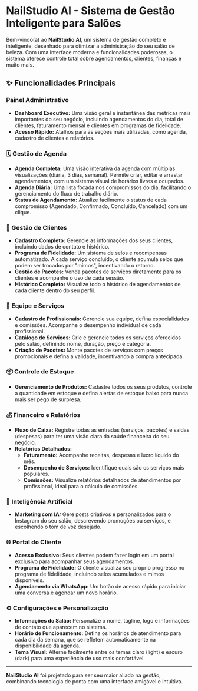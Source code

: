 # NailStudio AI - Sistema de Gestão Inteligente para Salões

Bem-vindo(a) ao **NailStudio AI**, um sistema de gestão completo e inteligente, desenhado para otimizar a administração do seu salão de beleza. Com uma interface moderna e funcionalidades poderosas, o sistema oferece controle total sobre agendamentos, clientes, finanças e muito mais.

## ✨ Funcionalidades Principais

### Painel Administrativo

- **Dashboard Executivo:** Uma visão geral e instantânea das métricas mais importantes do seu negócio, incluindo agendamentos do dia, total de clientes, faturamento mensal e clientes em programas de fidelidade.
- **Acesso Rápido:** Atalhos para as seções mais utilizadas, como agenda, cadastro de clientes e relatórios.

### 🗓️ Gestão de Agenda

- **Agenda Completa:** Uma visão interativa da agenda com múltiplas visualizações (diária, 3 dias, semanal). Permite criar, editar e arrastar agendamentos, com um sistema visual de horários livres e ocupados.
- **Agenda Diária:** Uma lista focada nos compromissos do dia, facilitando o gerenciamento do fluxo de trabalho diário.
- **Status de Agendamento:** Atualize facilmente o status de cada compromisso (Agendado, Confirmado, Concluído, Cancelado) com um clique.

### 👥 Gestão de Clientes

- **Cadastro Completo:** Gerencie as informações dos seus clientes, incluindo dados de contato e histórico.
- **Programa de Fidelidade:** Um sistema de selos e recompensas automatizado. A cada serviço concluído, o cliente acumula selos que podem ser trocados por "mimos", incentivando o retorno.
- **Gestão de Pacotes:** Venda pacotes de serviços diretamente para os clientes e acompanhe o uso de cada sessão.
- **Histórico Completo:** Visualize todo o histórico de agendamentos de cada cliente dentro do seu perfil.

### 💼 Equipe e Serviços

- **Cadastro de Profissionais:** Gerencie sua equipe, defina especialidades e comissões. Acompanhe o desempenho individual de cada profissional.
- **Catálogo de Serviços:** Crie e gerencie todos os serviços oferecidos pelo salão, definindo nome, duração, preço e categoria.
- **Criação de Pacotes:** Monte pacotes de serviços com preços promocionais e defina a validade, incentivando a compra antecipada.

### 📦 Controle de Estoque

- **Gerenciamento de Produtos:** Cadastre todos os seus produtos, controle a quantidade em estoque e defina alertas de estoque baixo para nunca mais ser pego de surpresa.

### 💰 Financeiro e Relatórios

- **Fluxo de Caixa:** Registre todas as entradas (serviços, pacotes) e saídas (despesas) para ter uma visão clara da saúde financeira do seu negócio.
- **Relatórios Detalhados:**
  - **Faturamento:** Acompanhe receitas, despesas e lucro líquido do mês.
  - **Desempenho de Serviços:** Identifique quais são os serviços mais populares.
  - **Comissões:** Visualize relatórios detalhados de atendimentos por profissional, ideal para o cálculo de comissões.

### 🤖 Inteligência Artificial

- **Marketing com IA:** Gere posts criativos e personalizados para o Instagram do seu salão, descrevendo promoções ou serviços, e escolhendo o tom de voz desejado.

### 🌐 Portal do Cliente

- **Acesso Exclusivo:** Seus clientes podem fazer login em um portal exclusivo para acompanhar seus agendamentos.
- **Programa de Fidelidade:** O cliente visualiza seu próprio progresso no programa de fidelidade, incluindo selos acumulados e mimos disponíveis.
- **Agendamento via WhatsApp:** Um botão de acesso rápido para iniciar uma conversa e agendar um novo horário.

### ⚙️ Configurações e Personalização

- **Informações do Salão:** Personalize o nome, tagline, logo e informações de contato que aparecem no sistema.
- **Horário de Funcionamento:** Defina os horários de atendimento para cada dia da semana, que se refletem automaticamente na disponibilidade da agenda.
- **Tema Visual:** Alterne facilmente entre os temas claro (light) e escuro (dark) para uma experiência de uso mais confortável.

---

**NailStudio AI** foi projetado para ser seu maior aliado na gestão, combinando tecnologia de ponta com uma interface amigável e intuitiva.
